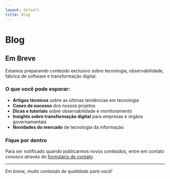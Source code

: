 ```yaml
---
layout: default
title: Blog
---
```


# Blog

## Em Breve

Estamos preparando conteúdo exclusivo sobre tecnologia, observabilidade, fábrica de software e transformação digital.

### O que você pode esperar:

- **Artigos técnicos** sobre as últimas tendências em tecnologia
- **Cases de sucesso** dos nossos projetos
- **Dicas e tutoriais** sobre observabilidade e monitoramento
- **Insights sobre transformação digital** para empresas e órgãos governamentais
- **Novidades do mercado** de tecnologia da informação

### Fique por dentro

Para ser notificado quando publicarmos novos conteúdos, entre em contato conosco através do [formulário de contato](/).

---

*Em breve, muito conteúdo de qualidade para você!*
